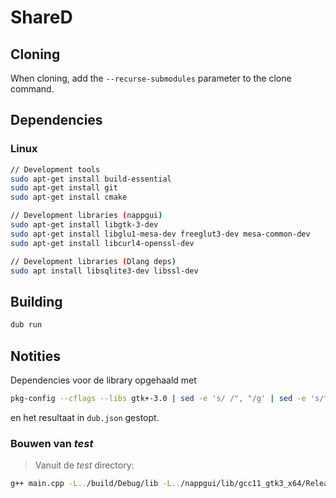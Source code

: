 # ShareD

## Cloning

When cloning, add the `--recurse-submodules` parameter to the clone command.

## Dependencies

### Linux

```bash
// Development tools
sudo apt-get install build-essential
sudo apt-get install git
sudo apt-get install cmake

// Development libraries (nappgui)
sudo apt-get install libgtk-3-dev
sudo apt-get install libglu1-mesa-dev freeglut3-dev mesa-common-dev
sudo apt-get install libcurl4-openssl-dev

// Development libraries (Dlang deps)
sudo apt install libsqlite3-dev libssl-dev
```

## Building

```bash
dub run
```

## Notities

Dependencies voor de library opgehaald met
```bash
pkg-config --cflags --libs gtk+-3.0 | sed -e 's/ /", "/g' | sed -e 's/^/"/g' | sed -e 's/$/"/g'
```
en het resultaat in `dub.json` gestopt.

### Bouwen van _test_

> Vanuit de _test_ directory:

```bash
g++ main.cpp -L../build/Debug/lib -L../nappgui/lib/gcc11_gtk3_x64/Release -lShareDFrontend -losapp -losgui -lgui -ldraw2d -lgeom2d -lcore -losbs -lsewer -linet `pkg-config --cflags --libs gtk+-3.0` 
```